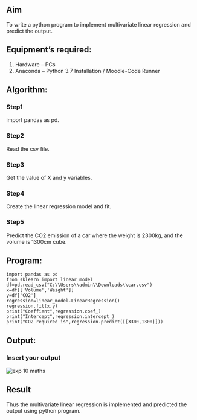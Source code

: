 ## Aim
To write a python program to implement multivariate linear regression and predict the output.
## Equipment’s required:
1.	Hardware – PCs
2.	Anaconda – Python 3.7 Installation / Moodle-Code Runner
## Algorithm:
### Step1
import pandas as pd.

### Step2
Read the csv file.

### Step3
Get the value of X and y variables.

### Step4
Create the linear regression model and fit.

### Step5
Predict the CO2 emission of a car where the weight is 2300kg, and the volume is 1300cm cube.
## Program:
```
import pandas as pd
from sklearn import linear_model
df=pd.read_csv("C:\\Users\\admin\\Downloads\\car.csv")
x=df[['Volume','Weight']]
y=df['CO2']
regression=linear_model.LinearRegression()
regression.fit(x,y)
print("Coeffient",regression.coef_)
print("Intercept",regression.intercept_)
print("CO2 required is",regression.predict([[3300,1300]]))
```
## Output:

### Insert your output

![exp 10 maths](https://github.com/user-attachments/assets/188db8c5-ac93-4ace-a7cb-dbe5ea6f439d)



## Result
Thus the multivariate linear regression is implemented and predicted the output using python program.
